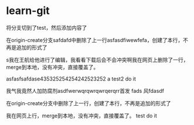 # learn-git

将分支切到了test，然后添加内容了

在origin-create分支safdafd中删除了上一行asfasdfiwewfefa，创建了本行，不再是追加的形式了

s我在王航给他进行了编辑，我看看下载后会不会冲突啊我在网页上删除了一行，merge到本地，没有冲突，直接覆盖了。

asfasfsafdase435325254254242523252
a
test2 do it

我气我竟然人加防腐剂asdfwerwqrqwrqwrqerqrr首发 fads 风fdasdf  

在origin-create分支中删除了上一行，创建了本行，不再是追加的形式了

我在网页上行，merge到本地，没有冲突，直接覆盖了。
test do it
